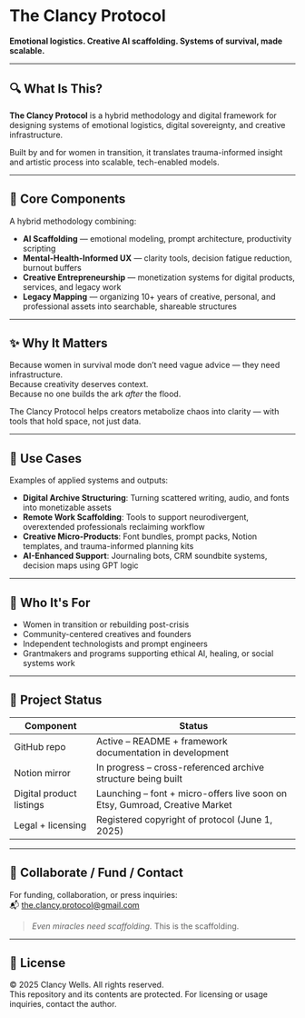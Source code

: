 # The Clancy Protocol

**Emotional logistics. Creative AI scaffolding. Systems of survival, made scalable.**

---

## 🔍 What Is This?

**The Clancy Protocol** is a hybrid methodology and digital framework for designing systems of emotional logistics, digital sovereignty, and creative infrastructure.

Built by and for women in transition, it translates trauma-informed insight and artistic process into scalable, tech-enabled models.

---

## 🧰 Core Components

A hybrid methodology combining:

- **AI Scaffolding** — emotional modeling, prompt architecture, productivity scripting
- **Mental-Health-Informed UX** — clarity tools, decision fatigue reduction, burnout buffers
- **Creative Entrepreneurship** — monetization systems for digital products, services, and legacy work
- **Legacy Mapping** — organizing 10+ years of creative, personal, and professional assets into searchable, shareable structures

---

## ✨ Why It Matters

Because women in survival mode don’t need vague advice — they need infrastructure.  
Because creativity deserves context.  
Because no one builds the ark *after* the flood.

The Clancy Protocol helps creators metabolize chaos into clarity — with tools that hold space, not just data.

---

## 🧪 Use Cases

Examples of applied systems and outputs:

- **Digital Archive Structuring**: Turning scattered writing, audio, and fonts into monetizable assets  
- **Remote Work Scaffolding**: Tools to support neurodivergent, overextended professionals reclaiming workflow  
- **Creative Micro-Products**: Font bundles, prompt packs, Notion templates, and trauma-informed planning kits  
- **AI-Enhanced Support**: Journaling bots, CRM soundbite systems, decision maps using GPT logic

---

## 👥 Who It's For

- Women in transition or rebuilding post-crisis  
- Community-centered creatives and founders  
- Independent technologists and prompt engineers  
- Grantmakers and programs supporting ethical AI, healing, or social systems work

---

## 📌 Project Status

| Component | Status |
|----------|--------|
| GitHub repo | Active – README + framework documentation in development |
| Notion mirror | In progress – cross-referenced archive structure being built |
| Digital product listings | Launching – font + micro-offers live soon on Etsy, Gumroad, Creative Market |
| Legal + licensing | Registered copyright of protocol (June 1, 2025) |

---

## 🤝 Collaborate / Fund / Contact

For funding, collaboration, or press inquiries:  
📬 [the.clancy.protocol@gmail.com](mailto:the.clancy.protocol@gmail.com)

> *Even miracles need scaffolding.* This is the scaffolding.

---

## 🪪 License

© 2025 Clancy Wells. All rights reserved.  
This repository and its contents are protected. For licensing or usage inquiries, contact the author.
